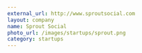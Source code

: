 ```yaml
---
external_url: http://www.sproutsocial.com
layout: company
name: Sprout Social
photo_url: /images/startups/sprout.png
category: startups
---
```

